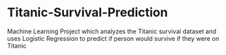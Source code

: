 # Titanic-Survival-Prediction
Machine Learning Project which analyzes the Titanic survival dataset and uses Logistic Regression to predict if person would survive if they were on Titanic
